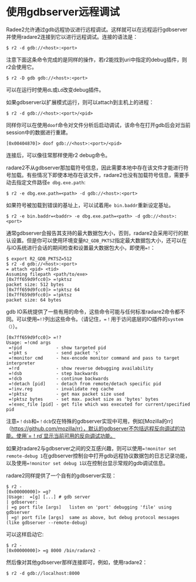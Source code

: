 # 使用gdbserver远程调试

Radee2允许通过gdb远程协议进行远程调试。这样就可以在远程运行gdbserver并使用radare2连接到它以进行远程调试。连接的语法是：
```
$ r2 -d gdb://<host>:<port>
```

注意下面这条命令完成的是同样的操作，若r2能找到uri中指定的debug插件，则r2会使用它。

```
$ r2 -D gdb gdb://<host>:<port>
```

可以在运行时使用`dL`或`Ld`改变debug插件。

如果gdbserver以扩展模式运行，则可以attach到主机上的进程：
```
$ r2 -d gdb://<host>:<port>/<pid>
```

同样你可以在使用`doof`命令对文件分析后启动调试，该命令在打开gdb后会对当前session中的数据进行重建。
```
[0x00404870]> doof gdb://<host>:<port>/<pid>
```

连接后，可以像往常那样使用r2 debug命令。

radare2不从gdbserver那加载符号信息，因此需要本地中存在该文件才能进行符号加载。有些情况下即使本地存在该文件，radare2也没有加载符号信息，需要手动去指定文件路径`e dbg.exe.path`:
```
$ r2 -e dbg.exe.path=<path> -d gdb://<host>:<port>
```

如果符号被加载到错误的基址上，可以试着用`e bin.baddr`重新设定基址。
```
$ r2 -e bin.baddr=<baddr> -e dbg.exe.path=<path> -d gdb://<host>:<port>
```

通常gdbserver会报告其支持的最大数据包大小，否则，radare2会采用可行的默认设置。但是你可以使用环境变量`R2_GDB_PKTSZ`指定最大数据包大小，还可以在与IO系统进行会话的期间检查和设置最大数据包大小，即使用`=!`：
```
$ export R2_GDB_PKTSZ=512
$ r2 -d gdb://<host>:<port>
= attach <pid> <tid>
Assuming filepath <path/to/exe>
[0x7ff659d9fcc0]> =!pktsz
packet size: 512 bytes
[0x7ff659d9fcc0]> =!pktsz 64
[0x7ff659d9fcc0]> =!pktsz
packet size: 64 bytes
```

gdb IO系统提供了一些有用的命令，这些命令可能与任何标准radare2命令都不同。可以使用`=!?`列出这些命令。（请记住，`=！`用于访问底层的IO插件的`system（）`）。
```
[0x7ff659d9fcc0]> =!?
Usage: =!cmd args
 =!pid             - show targeted pid
 =!pkt s           - send packet 's'
 =!monitor cmd     - hex-encode monitor command and pass to target interpreter
 =!rd              - show reverse debugging availability
 =!dsb             - step backwards
 =!dcb             - continue backwards
 =!detach [pid]    - detach from remote/detach specific pid
 =!inv.reg         - invalidate reg cache
 =!pktsz           - get max packet size used
 =!pktsz bytes     - set max. packet size as 'bytes' bytes
 =!exec_file [pid] - get file which was executed for current/specified pid
```

注意`=！dsb`和`=！dcb`仅在特殊的gdbserver实现中可用，例如[Mozilla的rr]（https://github.com/mozilla/rr），默认的gdbserver不包括远程反向调试的功能。使用`=！rd`显示当前可用的反向调试功能。

如果对radare2与gdbserver之间的交互感兴趣，则可以使用`=!monitor set remote-debug 1`在gdbserver控制台中打开gdb远程协议数据包的日志记录功能，以及使用`=!monitor set debug 1`以在控制台显示常规的gdb调试信息。

radare2同样提供了一个自有的gdbserver实现：

```
$ r2 -
[0x00000000]> =g?
|Usage:  =[g] [...] # gdb server
| gdbserver:
| =g port file [args]   listen on 'port' debugging 'file' using gdbserver
| =g! port file [args]  same as above, but debug protocol messages (like gdbserver --remote-debug)
```

可以这样启动它:

```
$ r2 -
[0x00000000]> =g 8000 /bin/radare2 -
```

然后像对其他gdbserver那样连接即可，例如，使用radare2：

```
$ r2 -d gdb://localhost:8000
```

